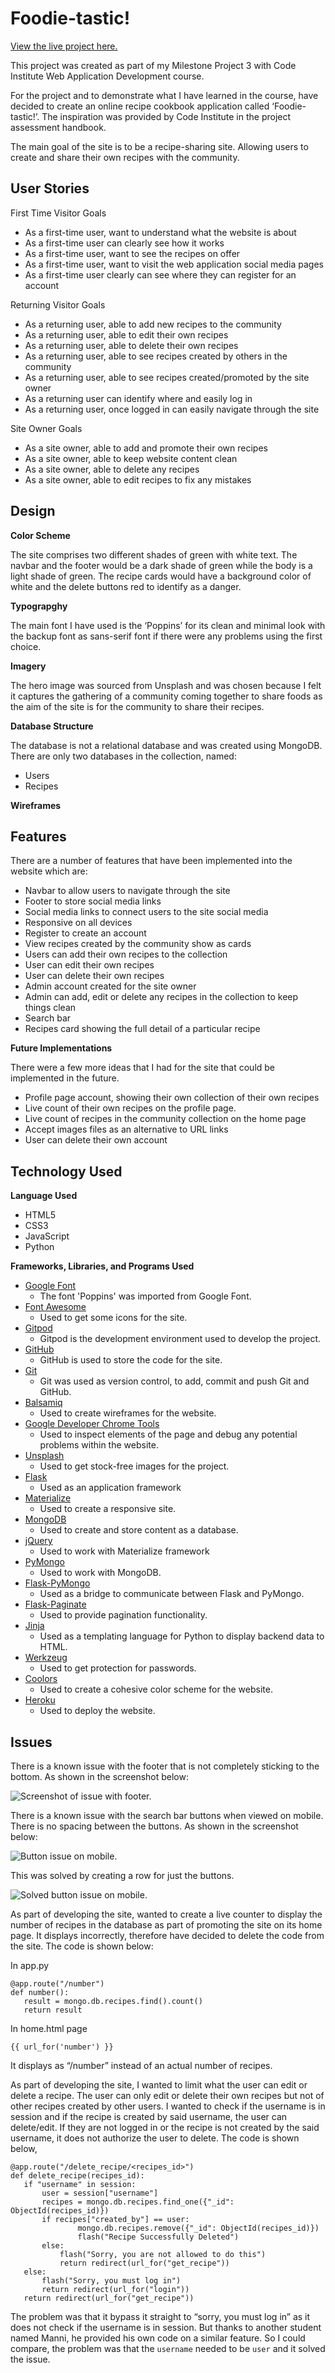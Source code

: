 # Foodie-tastic!

[View the live project here.](https://flask-recipe-cookbook.herokuapp.com/)

This project was created as part of my Milestone Project 3 with Code Institute Web Application Development course. 

For the project and to demonstrate what I have learned in the course, have decided to create an online recipe cookbook application called ‘Foodie-tastic!’. The inspiration was provided by Code Institute in the project assessment handbook.

The main goal of the site is to be a recipe-sharing site. Allowing users to create and share their own recipes with the community. 


## User Stories

First Time Visitor Goals

* As a first-time user, want to understand what the website is about 
* As a first-time user can clearly see how it works
* As a first-time user, want to see the recipes on offer
* As a first-time user, want to visit the web application social media pages
* As a first-time user clearly can see where they can register for an account

Returning Visitor Goals

* As a returning user, able to add new recipes to the community
* As a returning user, able to edit their own recipes
* As a returning user, able to delete their own recipes
* As a returning user, able to see recipes created by others in the community
* As a returning user, able to see recipes created/promoted  by the site owner
* As a returning user can identify where and easily log in
* As a returning user, once logged in can easily navigate through the site

Site Owner Goals

* As a site owner, able to add and promote their own recipes
* As a site owner, able to keep website content clean
* As a site owner, able to delete any recipes
* As a site owner, able to edit recipes to fix any mistakes

## Design

**Color Scheme**

The site comprises two different shades of green with white text. 
The navbar and the footer would be a dark shade of green while the body is a light shade of green. 
The recipe cards would have a background color of white and the delete buttons red to identify as a danger.

**Typograpghy**

The main font I have used is the ‘Poppins’ for its clean and minimal look with the backup font as sans-serif font if there were any problems using the first choice. 

**Imagery**

The hero image was sourced from Unsplash and was chosen because I felt it captures the gathering of a community coming together to share foods as the aim of the site is for the community to share their recipes.

**Database Structure**

The database is not a relational database and was created using MongoDB. 
There are only two databases in the collection, named:

* Users
* Recipes

**Wireframes**

## Features

There are a number of features that have been implemented into the website which are:

* Navbar to allow users to navigate through the site
* Footer to store social media links 
* Social media links to connect users to the site social media
* Responsive on all devices
* Register to create an account
* View recipes created by the community show as cards
* Users can add their own recipes to the collection
* User can edit their own recipes 
* User can delete their own recipes
* Admin account created for the site owner
* Admin can add, edit or delete any recipes in the collection to keep things clean
* Search bar 
* Recipes card showing the full detail of a particular recipe

**Future Implementations**

There were a few more ideas that I had for the site that could be implemented in the future.

* Profile page account, showing their own collection of their own recipes
* Live count of their own recipes on the profile page.
* Live count of recipes in the community collection on the home page
* Accept images files as an alternative to URL links
* User can delete their own account


## Technology Used

**Language Used**

* HTML5
* CSS3
* JavaScript
* Python

**Frameworks, Libraries, and Programs Used**

* [Google Font](https://fonts.google.com/)
    * The font 'Poppins' was imported from Google Font.
* [Font Awesome](https://fontawesome.com/)
    * Used to get some icons for the site.
* [Gitpod](https://www.gitpod.io/)
    * Gitpod is the development environment used to develop the project.
* [GitHub](https://github.com/)
    * GitHub is used to store the code for the site.
* [Git](https://git-scm.com/)
    * Git was used as version control, to add, commit and push Git and GitHub.
* [Balsamiq](https://balsamiq.com/)
    * Used to create wireframes for the website.
* [Google Developer Chrome Tools](https://developers.google.com/web/tools/chrome-devtools)
    * Used to inspect elements of the page and debug any potential problems within the website.
* [Unsplash](https://unsplash.com/)
    * Used to get stock-free images for the project.
* [Flask](https://flask.palletsprojects.com/en/2.0.x/)
    * Used as an application framework
* [Materialize](https://materializecss.com/)
    * Used to create a responsive site.
* [MongoDB](https://www.mongodb.com/)
    * Used to create and store content as a database.
* [jQuery](https://jquery.com/)
    * Used to work with Materialize framework
* [PyMongo](https://pypi.org/project/pymongo/)
    * Used to work with MongoDB.
* [Flask-PyMongo](https://pypi.org/project/Flask-PyMongo/)
    * Used as a bridge to communicate between Flask and PyMongo.
* [Flask-Paginate](https://pypi.org/project/flask-paginate/)
    * Used to provide pagination functionality.
* [Jinja](https://jinja.palletsprojects.com/)
    * Used as a templating language for Python to display backend data to HTML.
* [Werkzeug](https://werkzeug.palletsprojects.com/en/2.0.x/utils/#module-werkzeug.security)
    * Used to get protection for passwords.
* [Coolors](https://coolors.co/)
    * Used to create a cohesive color scheme for the website.
* [Heroku](https://www.heroku.com/)
    * Used to deploy the website.

 ## Issues

 There is a known issue with the footer that is not completely sticking to the bottom. As shown in the screenshot below:

![Screenshot of issue with footer.](static/image/readme/footer-issue.png "Screenshot of footer issue.")

There is a known issue with the search bar buttons when viewed on mobile. 
There is no spacing between the buttons. As shown in the screenshot below:

![Button issue on mobile.](static/image/readme/button-issue.png "Button issue.")

This was solved by creating a row for just the buttons. 

![Solved button issue on mobile.](static/image/readme/solved-button-issue.png "Solved button issue.")

As part of developing the site, wanted to create a live counter to display the number of recipes in the database as part of promoting the site on its home page.
It displays incorrectly, therefore have decided to delete the code from the site.
The code is shown below:

In app.py
```
@app.route("/number")
def number():
   result = mongo.db.recipes.find().count()
   return result
```

In home.html page
```
{{ url_for('number') }}
```

It displays as “/number” instead of an actual number of recipes.

As part of developing the site, I wanted to limit what the user can edit or delete a recipe.
The user can only edit or delete their own recipes but not of other recipes created by other users. I wanted to check if the username is in session and if the recipe is created by said username, the user can delete/edit. If they are not logged in or the recipe is not created by the said username, it does not authorize the user to delete. The code is shown below, 

```
@app.route("/delete_recipe/<recipes_id>")
def delete_recipe(recipes_id):
   if "username" in session:
       user = session["username"]
       recipes = mongo.db.recipes.find_one({"_id": ObjectId(recipes_id)})
       if recipes["created_by"] == user:
               mongo.db.recipes.remove({"_id": ObjectId(recipes_id)})
               flash("Recipe Successfully Deleted")
       else:
           flash("Sorry, you are not allowed to do this")
           return redirect(url_for("get_recipe"))
   else:
       flash("Sorry, you must log in")
       return redirect(url_for("login"))
   return redirect(url_for("get_recipe"))
```

The problem was that it bypass it straight to “sorry, you must log in” as it does not check if the username is in session. But thanks to another student named Manni, he provided his own code on a similar feature. So I could compare, the problem was that the `username` needed to be `user` and it solved the issue.

